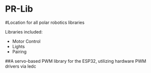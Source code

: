 # PR-Lib
#Location for all polar robotics libraries

Libraries included:
- Motor Control
- Lights
- Pairing

##A servo-based PWM library for the ESP32, utilizing hardware PWM drivers via ledc
